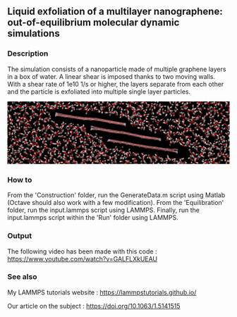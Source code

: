 ## Liquid exfoliation of a multilayer nanographene: out-of-equilibrium molecular dynamic simulations

### Description

The simulation consists of a nanoparticle made of multiple graphene layers in a box of water. A linear shear is imposed thanks to two moving walls.  With a shear rate of 1e10 1/s or higher, the layers separate from each other and the particle is exfoliated into multiple single layer particles.

![Algorithm schema](./LiquideExfoliationGraphene.jpeg)

### How to

From the 'Construction' folder, run the GenerateData.m script using Matlab (Octave should also work with a few modification). From the 'Equilibration' folder, run the input.lammps script using LAMMPS. Finally, run the input.lammps script within the 'Run' folder using LAMMPS. 

### Output

The following video has been made with this code : https://www.youtube.com/watch?v=GALFLXkUEAU

### See also

My LAMMPS tutorials website : https://lammpstutorials.github.io/

Our article on the subject : https://doi.org/10.1063/1.5141515


